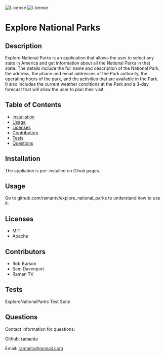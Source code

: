 

![License](https://img.shields.io/static/v1?label=License&message=MIT&color=BLUE) ![License](https://img.shields.io/static/v1?label=License&message=Apache&color=BLUE)

# Explore National Parks


## Description
Explore National Parks is an application that allows the user to select any state in America and get information about all the National Parks in that state. The details include the full name and description of the National Park, the address, the phone and email addresses of the Park authority, the operating hours of the park, and the activities that are available in the Park. It also includes the current weather conditions at the Park and a 3-day forecast that will allow the user to plan their visit.

## Table of Contents

* [Installation](#installation)
* [Usage](#usage)
* [Licenses](#licenses)
* [Contributors](#contributors)
* [Tests](#tests)
* [Questions](#questions)


## Installation
The appliation is pre-installed on Gihub pages.

## Usage
Go to github.com/ramantv/explore_national_parks to understand how to use it.

## Licenses
* MIT  
* Apache

## Contributors
* Rob Burson  
*  Sam Davenport  
*  Raman TV

## Tests
ExploreNationalParks Test Suite

## Questions
Contact information for questions:  


Github: [ramantv](https://www.github.com/ramantv)  

Email: ramantv@nomail.com
